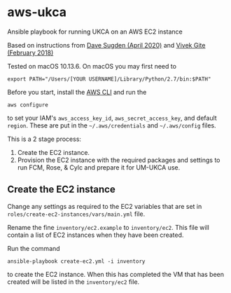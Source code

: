 # aws-ukca
Ansible playbook for running UKCA on an AWS EC2 instance

Based on instructions from [Dave Sugden (April 2020)](https://davelms.medium.com/use-ansible-to-create-and-configure-ec2-instances-on-aws-cfbb0ed019bf) and [Vivek Gite (February 2018)](https://www.cyberciti.biz/faq/how-to-create-aws-ec2-key-using-ansible/)

Tested on macOS 10.13.6. On macOS you may first need to
```
export PATH="/Users/[YOUR USERNAME]/Library/Python/2.7/bin:$PATH"
```
Before you start, install the [AWS CLI](https://aws.amazon.com/cli/) and run the 
```
aws configure
```
to set your IAM's `aws_access_key_id`, `aws_secret_access_key`, and default `region`. These are put in the `~/.aws/credentials` and `~/.aws/config` files.

This is a 2 stage process:

1. Create the EC2 instance.
2. Provision the EC2 instance with the required packages and settings to run FCM, Rose, & Cylc and prepare it for UM-UKCA use. 

## Create the EC2 instance

Change any settings as required to the EC2 variables that are set in `roles/create-ec2-instances/vars/main.yml` file.

Rename the fine `inventory/ec2.example` to `inventory/ec2`. This file will contain a list of EC2 instances when they have been created.

Run the command
```
ansible-playbook create-ec2.yml -i inventory
```
to create the EC2 instance. When this has completed the VM that has been created will be listed in the `inventory/ec2` file.